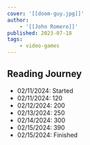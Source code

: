 ```yaml
---
cover: '[[doom-guy.jpg]]'
author:
    - '[[John Romero]]'
published: 2023-07-18
tags:
    - video-games
---
```


## Reading Journey

- 02/11/2024: Started
- 02/11/2024: 120
- 02/12/2024: 200
- 02/13/2024: 250
- 02/14/2024: 300
- 02/15/2024: 390
- 02/15/2024: Finished
